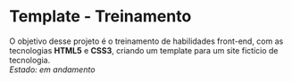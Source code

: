 # Template - Treinamento
O objetivo desse projeto é o treinamento de habilidades front-end, com as tecnologias **HTML5** e **CSS3**, criando um template para um site fictício de tecnologia.  
*Estado: em andamento*
